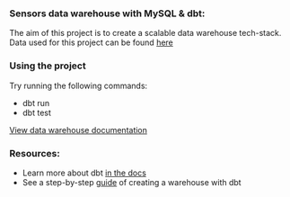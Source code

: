 ### Sensors data warehouse with MySQL & dbt:
The aim of this project is to create a scalable data warehouse tech-stack. 
Data used for this project can be found [here](https://anson.ucdavis.edu/~clarkf/)

### Using the  project

Try running the following commands:
- dbt run
- dbt test

[View data warehouse documentation](https://toyin-sensors.netlify.app/#!/overview)



### Resources:
- Learn more about dbt [in the docs](https://docs.getdbt.com/docs/introduction)
- See a step-by-step [guide](https://www.startdataengineering.com/post/dbt-data-build-tool-tutorial/) of creating a warehouse with dbt 
